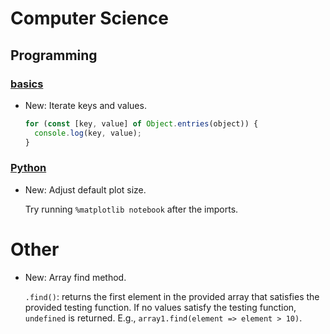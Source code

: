# Computer Science

## Programming

### [basics](javascript/basics.md)

* New: Iterate keys and values.

    ```javascript
    for (const [key, value] of Object.entries(object)) {
      console.log(key, value);
    }
    ```
    

### [Python](jupyter.md)

* New: Adjust default plot size.

    Try running `%matplotlib notebook` after the imports.
    

# Other

* New: Array find method.

    `.find()`: returns the first element in the provided array that satisfies the provided testing function. If no values satisfy the testing function, `undefined` is returned. E.g., `array1.find(element => element > 10)`.
